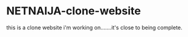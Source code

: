 # NETNAIJA-clone-website
this is a clone website i'm working on.......it's close to being complete.
